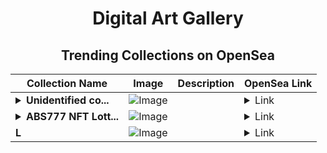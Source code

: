 <div align="center">

# Digital Art Gallery

## Trending Collections on OpenSea

| Collection Name                       | Image                                                                                     | Description                       | OpenSea Link                                                                                          |
|---------------------------------------|-------------------------------------------------------------------------------------------|-----------------------------------|--------------------------------------------------------------------------------------------------------|
| **<details><summary>Unidentified co...</summary>Unidentified contract b53e41aa-ce92-403a-b7ad-6962e02dba4f</details>** | ![Image](https://i.seadn.io/s/raw/files/a837708742ad8afcb35eb60ba787976d.jpg?w=500&auto=format?w=200&auto=format) |  | <details><summary>Link</summary>[Unidentified contract b53e41aa-ce92-403a-b7ad-6962e02dba4f](https://opensea.io/collection/unidentified-contract-b53e41aa-ce92-403a-b7ad-6962)</details> |
| **<details><summary>ABS777 NFT Lott...</summary>ABS777 NFT Lottery</details>** | ![Image](https://i.seadn.io/s/raw/files/3576cfd95a368cb8294c28c1700f8b0f.jpg?w=500&auto=format?w=200&auto=format) |  | <details><summary>Link</summary>[ABS777 NFT Lottery](https://opensea.io/collection/abs777-nft-lottery-418)</details> |
| **L** | ![Image](https://i.seadn.io/s/raw/files/4c3772837c33c2ae3d7ad397287e2ee5.jpg?w=500&auto=format?w=200&auto=format) |  | <details><summary>Link</summary>[L](https://opensea.io/collection/l-713)</details> |

</div>